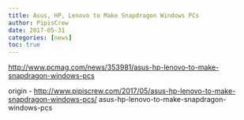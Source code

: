 ```yaml
---
title: Asus, HP, Lenovo to Make Snapdragon Windows PCs
author: PipisCrew
date: 2017-05-31
categories: [news]
toc: true
---
```


http://www.pcmag.com/news/353981/asus-hp-lenovo-to-make-snapdragon-windows-pcs

origin - http://www.pipiscrew.com/2017/05/asus-hp-lenovo-to-make-snapdragon-windows-pcs/ asus-hp-lenovo-to-make-snapdragon-windows-pcs